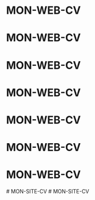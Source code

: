 # MON-WEB-CV
# MON-WEB-CV
# MON-WEB-CV
# MON-WEB-CV
# MON-WEB-CV
# MON-WEB-CV
# MON-WEB-CV
#   M O N - S I T E - C V  
 #   M O N - S I T E - C V  
 
